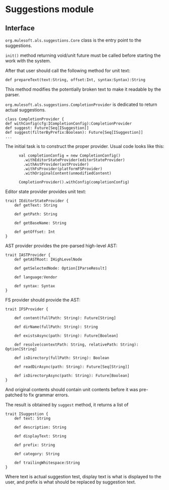 # Suggestions module
## Interface

`org.mulesoft.als.suggestions.Core` class is the entry point to the suggestions.

`init()` method returning void/unit future must be called before starting the work with the system.

After that user should call the following method for unit text:
```
def prepareText(text:String, offset:Int, syntax:Syntax):String
```
This method modifies the potentially broken text to make it readable by the parser.
 
`org.mulesoft.als.suggestions.CompletionProvider` is dedicated to return actual suggestions.

```
class CompletionProvider {
def withConfig(cfg:ICompletionConfig):CompletionProvider
def suggest: Future[Seq[ISuggestion]]
def suggest(filterByPrefix:Boolean): Future[Seq[ISuggestion]]
...
```

The initial task is to construct the proper provider.
Usual code looks like this:

```
      val completionConfig = new CompletionConfig()
        .withEditorStateProvider(editorStateProvider)
        .withAstProvider(astProvider)
        .withFsProvider(platformFSProvider)
        .withOriginalContent(unmodifiedContent)

      CompletionProvider().withConfig(completionConfig)
```

Editor state provider provides unit text:
```
trait IEditorStateProvider {
    def getText: String

    def getPath: String

    def getBaseName: String

    def getOffset: Int
}
```
AST provider provides the pre-parsed high-level AST:
```
trait IASTProvider {
    def getASTRoot: IHighLevelNode

    def getSelectedNode: Option[IParseResult]

    def language:Vendor

    def syntax: Syntax
}
```

FS provider should provide the AST:
```
trait IFSProvider {

    def content(fullPath: String): Future[String]

    def dirName(fullPath: String): String

    def existsAsync(path: String): Future[Boolean]

    def resolve(contextPath: String, relativePath: String): Option[String]

    def isDirectory(fullPath: String): Boolean

    def readDirAsync(path: String): Future[Seq[String]]

    def isDirectoryAsync(path: String): Future[Boolean]
}
```

And original contents should contain unit contents before it was pre-patched to fix grammar errors.

The result is obtained by `suggest` method, it returns a list of 

```
trait ISuggestion {
    def text: String

    def description: String

    def displayText: String

    def prefix: String

    def category: String

    def trailingWhitespace:String
}
```

Where text is actual suggestion test, display text is what is displayed to the user, and prefix is what should be replaced by suggestion text.